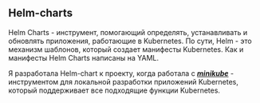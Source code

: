 ## Helm-charts

Helm Charts - инструмент, помогающий определять, устанавливать и обновлять приложения, работающие в Kubernetes. По сути, Helm - это механизм шаблонов, который создает манифесты Kubernetes. Как и манифесты Helm Charts написаны на YAML.

Я разработала Helm-chart к проекту, когда работала с 
___[minikube](https://kubernetes.io/ru/docs/tasks/tools/install-minikube/)___ - инструментом для локальной разработки приложений Kubernetes, который поддерживает все подходящие функции Kubernetes.